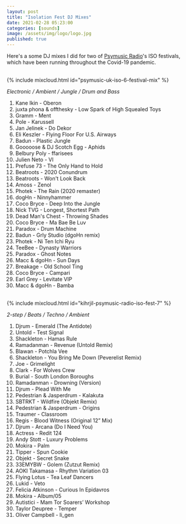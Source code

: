 ```yaml
---
layout: post
title: "Isolation Fest DJ Mixes"
date: 2021-02-28 05:23:00
categories: [sounds]
image: /assets/img/logo/logo.jpg
published: true
---
```


Here's a some DJ mixes I did for two of [Psymusic Radio](https://www.psymusic.co.uk/forum/radio/)'s ISO festivals, which have been running throughout the Covid-19 pandemic.

<br />
{% include mixcloud.html id="psymusic-uk-iso-6-festival-mix"  %}
<br />

_Electronic / Ambient / Jungle / Drum and Bass_

1. Kane Ikin - Oberon
2. juxta phona & offthesky - Low Spark of High Squealed Toys
3. Gramm - Ment
4. Pole - Karussell
5. Jan Jelinek - Do Dekor
6. Eli Keszler - Flying Floor For U.S. Airways
7. Badun - Plastic Jungle
8. Gooooose & DJ Scotch Egg - Aphids
9. Belbury Poly - ffarisees
10. Julien Neto - VI
11. Prefuse 73 - The Only Hand to Hold
12. Beatroots - 2020 Conundrum
13. Beatroots - Won't Look Back
14. Amoss - Zenol
15. Photek - The Rain (2020 remaster)
16. dogHn - Ninnyhammer
17. Coco Bryce - Deep Into the Jungle
18. Nick TVG - Longest, Shortest Path
19. Dead Man's Chest - Throwing Shades
20. Coco Bryce - Ma Bae Be Luv
21. Paradox - Drum Machine
22. Badun - Grly Studio (dgoHn remix)
23. Photek - Ni Ten Ichi Ryu
24. TeeBee - Dynasty Warriors
25. Paradox - Ghost Notes
26. Macc & dgoHn - Sun Days
27. Breakage - Old School Ting
28. Coco Bryce - Campari
29. Earl Grey - Levitate VIP
30. Macc & dgoHn - Bamba

<br />
{% include mixcloud.html id="kihrjil-psymusic-radio-iso-fest-7"  %}
<br />

_2-step / Beats / Techno / Ambient_

1. Djrum - Emerald (The Antidote)
2. Untold - Test Signal
3. Shackleton - Hamas Rule
4. Ramadanman - Revenue (Untold Remix)
5. Blawan - Potchla Vee
6. Shackleton - You Bring Me Down (Peverelist Remix)
7. Joe - Grimelight
8. Clark - For Wolves Crew
9. Burial - South London Boroughs
10. Ramadanman - Drowning (Version)
11. Djrum - Plead With Me
12. Pedestrian & Jasperdrum - Kalakuta
13. SBTRKT - Wildfire (Objekt Remix)
14. Pedestrian & Jasperdrum - Origins
15. Traumer - Classroom
16. Regis - Blood Witness (Original 12” Mix)
17. Djrum - Arcana (Do I Need You)
18. Actress - Redit 124
19. Andy Stott - Luxury Problems
20. Mokira - Palm
21. Tipper - Spun Cookie
22. Objekt - Secret Snake
23. 33EMYBW - Golem (Zutzut Remix)
24. AOKI Takamasa - Rhythm Variation 03
25. Flying Lotus - Tea Leaf Dancers
26. Lukid - Veto
27. Felicia Atkinson - Curious In Epidavros
28. Mokira - Album/05
29. Autistici - Mam Tor Soarers’ Workshop
30. Taylor Deupree - Temper
31. Oliver Campbell - li_gen
